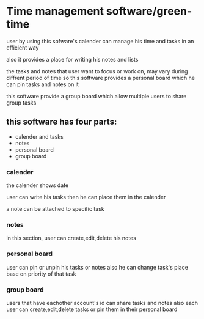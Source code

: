 # **Time management software/green-time**

user by using this sofware's calender can manage his time and tasks in an efficient way

also it provides a place for writing his notes and lists 

the tasks and notes that user want to focus or work on, may vary during diffrent period of time so this software provides a personal board which he can pin tasks and notes on it

this software provide a group board which allow multiple users to share group tasks


## this software has four parts:
* calender and tasks
* notes
* personal board
* group board



### calender

the calender shows date

user can write his tasks then he can place them in the calender

a note can be attached to specific task 



### notes

in this section, user can create,edit,delete his notes



### personal board
user can pin or unpin his tasks or notes also he can change task's place base on priority of that task



### group board
users that have eachother account's id can share tasks and notes also each user can create,edit,delete tasks or pin them in their personal board


